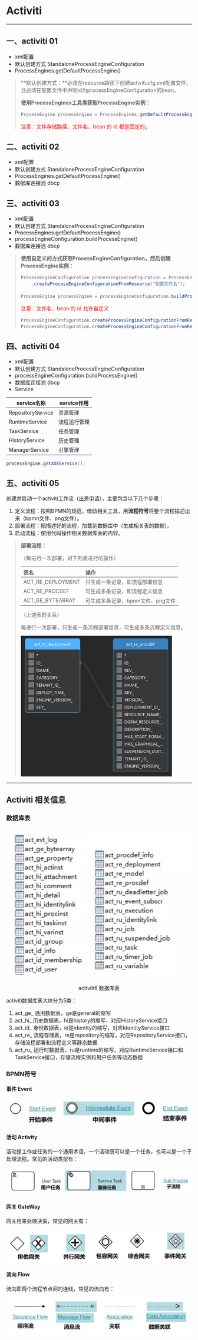 # Activiti

---

## 一、activiti 01

- xml配置
- 默认创建方式 StandaloneProcessEngineConfiguration
- ProcessEngines.getDefaultProcessEngine()

> **默认创建方式：**必须在resource路径下创建activiti.cfg.xml配置文件，且必须在配置文件中声明id为processEngineConfiguration的bean。
>
> **使用ProcessEngines工具类获取ProcessEngine实例：**
>
> ```java
> ProcessEngine processEngine = ProcessEngines.getDefaultProcessEngine();
> ```
>
> <font color = red>注意：文件存储路径、文件名、bean 的 id 都是固定的。</font>

## 二、activiti 02

- xml配置
- 默认创建方式 StandaloneProcessEngineConfiguration
- ProcessEngines.getDefaultProcessEngine()
- 数据库连接池 dbcp

## 三、activiti 03

- xml配置
- 默认创建方式 StandaloneProcessEngineConfiguration
- ~~ProcessEngines.getDefaultProcessEngine()~~
- processEngineConfiguration.buildProcessEngine()
- 数据库连接池 dbcp

> **使用自定义的方式获取ProcessEngineConfiguration，然后创建ProcessEngine实例：**
>
> ```java
> ProcessEngineConfiguration processEngineConfiguration = ProcessEngineConfiguration
>     .createProcessEngineConfigurationFromResource("配置文件名");
> 
> ProcessEngine processEngine = processEngineConfiguration.buildProcessEngine();
> ```
>
> <font color = red>注意：文件名、bean 的 id 允许自定义</font>
>
> ```java
> ProcessEngineConfiguration.createProcessEngineConfigurationFromResource("配置文件名");
> ProcessEngineConfiguration.createProcessEngineConfigurationFromResource("配置文件名","bean的id");
> ```

## 四、activiti 04

- xml配置
- 默认创建方式 StandaloneProcessEngineConfiguration
- processEngineConfiguration.buildProcessEngine()
- 数据库连接池 dbcp
- Service

| service名称       | service作用  |
| ----------------- | ------------ |
| RepositoryService | 资源管理     |
| RuntimeService    | 流程运行管理 |
| TaskService       | 任务管理     |
| HistoryService    | 历史管理     |
| ManagerService    | 引擎管理     |

```java
processEngine.getXXXService();
```

## 五、activiti 05

创建并启动一个activiti工作流（<u>出差申请</u>），主要包含以下几个步骤：

1. 定义流程：按照BPMN的规范，借助相关工具，用**流程符号**将整个流程描述出来（bpmn文件、png文件）。
2. 部署流程：把描述好的流程，加载到数据库中（生成相关表的数据）。
3. 启动流程：使用代码操作相关数据库表的内容。

> **部署流程：**
>
> （每进行一次部署，对下列表进行的操作）
>
> | 表名              | 操作                              |
> | :---------------- | :-------------------------------- |
> | ACT_RE_DEPLOYMENT | 只生成一条记录，即流程部署信息    |
> | ACT_RE_PROCDEF    | 可生成多条记录，即流程定义信息    |
> | ACT_GE_BYTEARRAY  | 可生成多条记录，bpmn文件、png文件 |
>
> （上述表的关系）
>
> 每进行一次部署，只生成一条流程部署信息，可生成多条流程定义信息。
>
> ![image-20201223205631285](markdown/Readme.assets/image-20201223205631285.png)





---

## Activiti 相关信息

### 数据库表

![img](markdown/README.assets/aHR0cHM6Ly91cGxvYWQtaW1hZ2VzLmppYW5zaHUuaW8vdXBsb2FkX2ltYWdlcy8xMDEzNTAyNS1mNzRjYzE0YzkzZWMzZTlhLnBuZz9pbWFnZU1vZ3IyL2F1dG8tb3JpZW50L3N0cmlwJTdDaW1hZ2VWaWV3Mi8yL3cvNTA1L2Zvcm1hdC93ZWJw)

<center>activiti6 数据库表</center>

activiti数据库表大体分为5类：

1. act_ge_ 通用数据表，ge是general的缩写
2. act_hi_ 历史数据表，hi是history的缩写，对应HistoryService接口
3. act_id_ 身份数据表，id是identity的缩写，对应IdentityService接口
4. act_re_ 流程存储表，re是repository的缩写，对应RepositoryService接口，存储流程部署和流程定义等静态数据
5. act_ru_ 运行时数据表，ru是runtime的缩写，对应RuntimeService接口和TaskService接口，存储流程实例和用户任务等动态数据

### BPMN符号

#### 事件 Event

![image-20201222225129782](markdown/README.assets/image-20201222225129782.png)

#### 活动 Activity

活动是工作或任务的一个通用术语。一个活动既可以是一个任务，也可以是一个子处理流程。常见的活动类型有：

![image-20201222225345140](markdown/README.assets/image-20201222225345140.png)

#### 网关 GateWay

网关用来处理决策，常见的网关有：

![image-20201222225430351](markdown/README.assets/image-20201222225430351.png)

#### 流向 Flow

流向即两个流程节点间的连线，常见的流向有：

![image-20201222225732641](markdown/README.assets/image-20201222225732641.png)